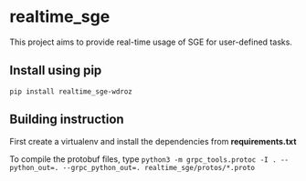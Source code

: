 # realtime_sge

This project aims to provide real-time usage of SGE for user-defined tasks.

## Install using pip

`pip install realtime_sge-wdroz`

## Building instruction

First create a virtualenv and install the dependencies from **requirements.txt**

To compile the protobuf files, type `python3 -m grpc_tools.protoc -I . --python_out=. --grpc_python_out=. realtime_sge/protos/*.proto`

